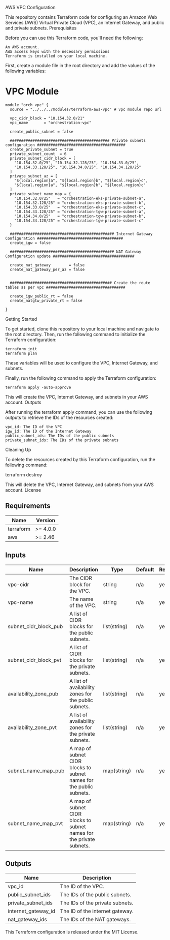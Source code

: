 AWS VPC Configuration

This repository contains Terraform code for configuring an Amazon Web Services (AWS) Virtual Private Cloud (VPC), an Internet Gateway, and public and private subnets.
Prerequisites

Before you can use this Terraform code, you'll need the following:

    An AWS account.
    AWS access keys with the necessary permissions
    Terraform is installed on your local machine.

First, create a module file in the root directory and add the values of the following variables:

# VPC Module ########################################################################################################
```
module "orch_vpc" {
  source = "../../../modules/terraform-aws-vpc" # vpc module repo url

  vpc_cidr_block = "10.154.32.0/21"
  vpc_name       = "orchestration-vpc"

  create_public_subnet = false
  
  ############################################ Private subnets configuration #######################################
  create_private_subnet = true
  private_subnet_count  = 6
  private_subnet_cidr_block = [
    "10.154.32.0/25", "10.154.32.128/25", "10.154.33.0/25",
    "10.154.33.128/25", "10.154.34.0/25", "10.154.34.128/25"
  ]
  private_subnet_az = [
    "${local.region}a", "${local.region}b", "${local.region}c",
    "${local.region}a", "${local.region}b", "${local.region}c"
  ]
  private_subnet_name_map = {
    "10.154.32.0/25"   = "orchestration-eks-private-subnet-a",
    "10.154.32.128/25" = "orchestration-eks-private-subnet-b",
    "10.154.33.0/25"   = "orchestration-eks-private-subnet-c",
    "10.154.33.128/25" = "orchestration-tgw-private-subnet-a",
    "10.154.34.0/25"   = "orchestration-tgw-private-subnet-b",
    "10.154.34.128/25" = "orchestration-tgw-private-subnet-c"
  }

  ############################################## Internet Gateway Configuration ######################################
  create_igw = false

  ############################################## NAT Gateway Configuration update ####################################

  create_nat_gateway        = false
  create_nat_gateway_per_az = false

  
  ############################################# Create the route tables as per vpc ###################################
  
  create_igw_public_rt = false
  create_natgtw_private_rt = false

}
```

Getting Started

To get started, clone this repository to your local machine and navigate to the root directory. Then, run the following command to initialize the Terraform configuration:

```
terraform init
terraform plan
```

These variables will be used to configure the VPC, Internet Gateway, and subnets.

Finally, run the following command to apply the Terraform configuration:

```
terraform apply -auto-approve
```

This will create the VPC, Internet Gateway, and subnets in your AWS account.
Outputs

After running the terraform apply command, you can use the following outputs to retrieve the IDs of the resources created:

    vpc_id: The ID of the VPC
    igw_id: The ID of the Internet Gateway
    public_subnet_ids: The IDs of the public subnets
    private_subnet_ids: The IDs of the private subnets

Cleaning Up

To delete the resources created by this Terraform configuration, run the following command:

terraform destroy

This will delete the VPC, Internet Gateway, and subnets from your AWS account.
License

## Requirements

| Name | Version |
|------|---------|
| terraform | >= 4.0.0 |
| aws | >= 2.46 |

## Inputs
| Name | Description | Type	| Default | Required |
|------|-------------|------|---------|----------|
| vpc-cidr | The CIDR block for the VPC. | string | n/a | yes |
| vpc-name | The name of the VPC. |	string | n/a | yes |
| subnet_cidr_block_pub | A list of CIDR blocks for the public subnets. | list(string) | n/a | yes |
| subnet_cidr_block_pvt | A list of CIDR blocks for the private subnets. | list(string) | n/a | yes |
| availability_zone_pub	| A list of availability zones for the public subnets. | list(string) |	n/a | yes |
| availability_zone_pvt | A list of availability zones for the private subnets. | list(string) | n/a | yes |
| subnet_name_map_pub |	A map of subnet CIDR blocks to subnet names for the public subnets. | map(string) |	n/a | yes |
| subnet_name_map_pvt |	A map of subnet CIDR blocks to subnet names for the private subnets. | map(string) | n/a | yes |

## Outputs
| Name | Description |
|-----|-------------|
| vpc_id | The ID of the VPC. |
| public_subnet_ids	| The IDs of the public subnets. |
| private_subnet_ids | The IDs of the private subnets. |
| internet_gateway_id | The ID of the internet gateway. |
| nat_gateway_ids | The IDs of the NAT gateways. |



This Terraform configuration is released under the MIT License.

